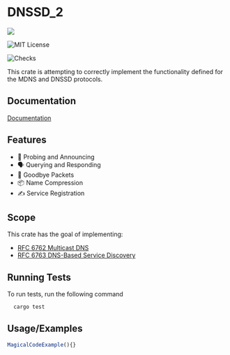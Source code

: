 
# DNSSD_2

<img src="https://c.neevacdn.net/image/fetch/s--NpVnXOWX--/https%3A//www.rustacean.net/more-crabby-things/rustdocs.png?savepath=rustdocs.png" />


![MIT License](https://img.shields.io/badge/License-MIT-green.svg)

![Checks](https://img.shields.io/github/checks-status/soundprojects/dns_sd2/master)

This crate is attempting to correctly implement the functionality defined for the MDNS and DNSSD protocols.



## Documentation

[Documentation](https://linktodocumentation)


## Features

- 📡 Probing and Announcing        
- 🗣 Querying and Responding
- 👋 Goodbye Packets
- 📦 Name Compression
- ✍️ Service Registration


## Scope
This crate has the goal of implementing:
- [RFC 6762 Multicast DNS](https://www.rfc-editor.org/rfc/rfc6762)
- [RFC 6763 DNS-Based Service Discovery](https://www.rfc-editor.org/rfc/rfc6763)



## Running Tests

To run tests, run the following command

```bash
  cargo test
```


## Usage/Examples

```javascript
MagicalCodeExample(){}
```

